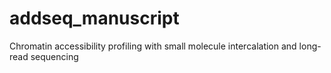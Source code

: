 # addseq_manuscript
Chromatin accessibility profiling with small molecule intercalation and long-read sequencing
